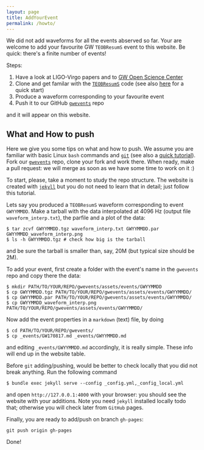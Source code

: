 ```yaml
---
layout: page
title: AddYourEvent
permalink: /howto/
---
```


We did not add waveforms for all the events abserved so far.
Your are welcome to add your favourite GW `TEOBResumS` event to this website.
Be quick: there's a finite number of events!

Steps:

 1. Have a look at LIGO-Virgo papers and to [GW Open Science Center](https://www.gw-openscience.org/about/)
 2. Clone and get familar with the [`TEOBResumS`](https://bitbucket.org/eob_ihes/teobresums/src/master/) code (see also [here](/about/) for a quick start)
 3. Produce a waveform corresponding to your favourite event
 4. Push it to our GitHub [`gwevents`](https://github.com/teobresums/gwevents/) repo

and it will appear on this website.

## What and How to push

Here we give you some tips on what and how to push.
We assume you are familiar with basic Linux `bash` commands and [`git`](https://git-scm.com/) (see also a [quick tutorial](https://gitlab.com/bernuzzi/gitandgo)).
Fork our [`gwevents`](https://github.com/teobresums/gwevents/) repo, clone your fork and work there.
When ready, make a pull request: we will merge as soon as we have some time to work on it :)

To start, please, take a moment to study the repo structure. The website is created with [`jekyll`](https://jekyllrb.com/) but you do not need to learn that in detail; just follow this tutorial.

Lets say you produced a `TEOBResumS` waveform corresponding to event `GWYYMMDD`.
Make a tarball with the data interpolated at 4096 Hz (output file `waveform_interp.txt`), the parfile and a plot of the data:

```
$ tar zcvf GWYYMMDD.tgz waveform_interp.txt GWYYMMDD.par GWYYMMDD_waveform_interp.png
$ ls -h GWYYMMDD.tgz # check how big is the tarball
```

and be sure the tarball is smaller than, say, 20M (but typical size should be 2M).

To add your event, first create a folder with the event's name in the `gwevents` repo and copy there the data:

```
$ mkdir PATH/TO/YOUR/REPO/gwevents/assets/events/GWYYMMDD
$ cp GWYYMMDD.tgz PATH/TO/YOUR/REPO/gwevents/assets/events/GWYYMMDD/
$ cp GWYYMMDD.par PATH/TO/YOUR/REPO/gwevents/assets/events/GWYYMMDD/
$ cp GWYYMMDD_waveform_interp.png PATH/TO/YOUR/REPO/gwevents/assets/events/GWYYMMDD/
```
Now add the event properties in a `markdown` (text) file, by doing

```
$ cd PATH/TO/YOUR/REPO/gwevents/
$ cp _events/GW170817.md _events/GWYYMMDD.md
```

and editing `_events/GWYYMMDD.md` accordingly, it is really simple. These info will end up in the website table.

Before `git` adding/pushing, would be better to check locally that you did not break anything. Run the following command

```
$ bundle exec jekyll serve --config _config.yml,_config_local.yml
```

and open `http://127.0.0.1:4000` with your browser: you should see the website with your additions.
Note you need `jekyll` installed locally todo that; otherwise you will check later from `GitHub` pages.

Finally, you are ready to add/push on branch `gh-pages`:

```
git push origin gh-pages
```

Done!



